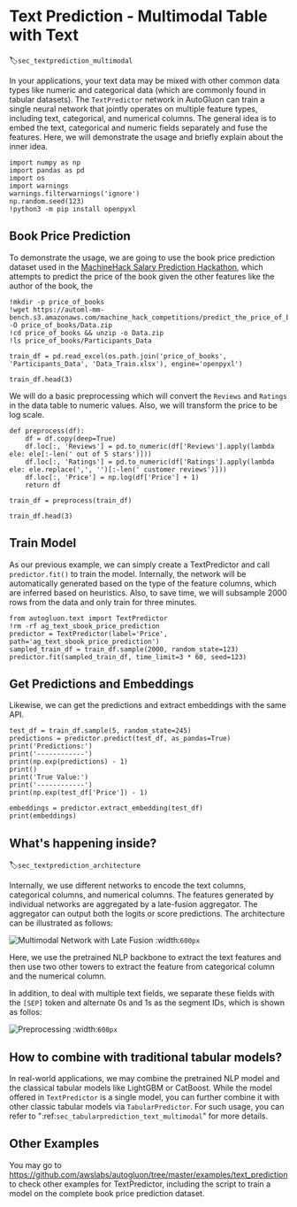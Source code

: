 # Text Prediction - Multimodal Table with Text
:label:`sec_textprediction_multimodal`

In your applications, your text data may be mixed with other common data types like 
numeric and categorical data (which are commonly found in tabular datasets). The `TextPredictor` network in AutoGluon 
can train a single neural network that jointly operates on multiple feature types, including text, categorical, and numerical columns. The general idea is to embed the text, categorical and numeric fields separately and fuse the features. Here, we will demonstrate the usage and briefly explain about the inner idea.


```{.python .input}
import numpy as np
import pandas as pd
import os
import warnings
warnings.filterwarnings('ignore')
np.random.seed(123)
!python3 -m pip install openpyxl
```

## Book Price Prediction 

To demonstrate the usage, we are going to use the book price prediction dataset used in the [MachineHack Salary Prediction Hackathon](https://www.machinehack.com/hackathons/predict_the_price_of_books/overview), which attempts to predict the price of the book given the other features like the author of the book, the 


```{.python .input}
!mkdir -p price_of_books
!wget https://automl-mm-bench.s3.amazonaws.com/machine_hack_competitions/predict_the_price_of_books/Data.zip -O price_of_books/Data.zip
!cd price_of_books && unzip -o Data.zip
!ls price_of_books/Participants_Data
```


```{.python .input}
train_df = pd.read_excel(os.path.join('price_of_books', 'Participants_Data', 'Data_Train.xlsx'), engine='openpyxl')
```


```{.python .input}
train_df.head(3)
```

We will do a basic preprocessing which will convert the `Reviews` and `Ratings` in the data table to numeric values. Also, we will transform the price to be log scale.


```{.python .input}
def preprocess(df):
    df = df.copy(deep=True)
    df.loc[:, 'Reviews'] = pd.to_numeric(df['Reviews'].apply(lambda ele: ele[:-len(' out of 5 stars')]))
    df.loc[:, 'Ratings'] = pd.to_numeric(df['Ratings'].apply(lambda ele: ele.replace(',', '')[:-len(' customer reviews')]))
    df.loc[:, 'Price'] = np.log(df['Price'] + 1)
    return df

train_df = preprocess(train_df)

```


```{.python .input}
train_df.head(3)
```

## Train Model

As our previous example, we can simply create a TextPredictor and call `predictor.fit()` to train the model. Internally, the network will be automatically generated based on the type of the feature columns, which are inferred based on heuristics.  Also, to save time, we will subsample 2000 rows from the data and only train for three minutes.


```{.python .input}
from autogluon.text import TextPredictor
!rm -rf ag_text_sbook_price_prediction
predictor = TextPredictor(label='Price', path='ag_text_sbook_price_prediction')
sampled_train_df = train_df.sample(2000, random_state=123)
predictor.fit(sampled_train_df, time_limit=3 * 60, seed=123)
```

## Get Predictions and Embeddings

Likewise, we can get the predictions and extract embeddings with the same API.


```{.python .input}
test_df = train_df.sample(5, random_state=245)
predictions = predictor.predict(test_df, as_pandas=True)
print('Predictions:')
print('------------')
print(np.exp(predictions) - 1)
print()
print('True Value:')
print('------------')
print(np.exp(test_df['Price']) - 1)
```


```{.python .input}
embeddings = predictor.extract_embedding(test_df)
print(embeddings)
```

## What's happening inside?
:label:`sec_textprediction_architecture`

Internally, we use different networks to encode the text columns, categorical columns, and numerical columns. The features generated by individual networks are aggregated by a late-fusion aggregator. The aggregator can output both the logits or score predictions. The architecture can be illustrated as follows:

![Multimodal Network with Late Fusion](https://autogluon-text-data.s3.amazonaws.com/figures/fuse-late.png)
:width:`600px`

Here, we use the pretrained NLP backbone to extract the text features and then use two other towers to extract the feature from categorical column and the numerical column.

In addition, to deal with multiple text fields, we separate these fields with the `[SEP]` token and alternate 0s and 1s as the segment IDs, which is shown as follos:

![Preprocessing](https://autogluon-text-data.s3.amazonaws.com/figures/preprocess.png)
:width:`600px`

## How to combine with traditional tabular models?

In real-world applications, we may combine the pretrained NLP model and the classical tabular models like LightGBM or CatBoost. While the model offered in `TextPredictor` is a single model, you can further combine it with other classic tabular models via `TabularPredictor`. For such usage, you can refer to ":ref:`sec_tabularprediction_text_multimodal`"  for more details.

## Other Examples

You may go to https://github.com/awslabs/autogluon/tree/master/examples/text_prediction to check other examples for TextPredictor, including the script to train a model on the complete book price prediction dataset.
